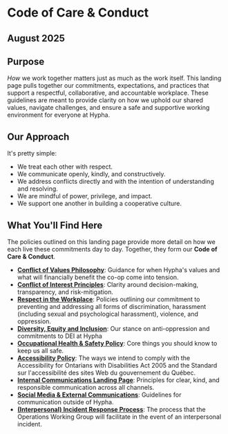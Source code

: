 # Code of Care & Conduct

## August 2025

## Purpose

*How* we work together matters just as much as the work itself. This landing page pulls together our commitments, expectations, and practices that support a respectful, collaborative, and accountable workplace. These guidelines are meant to provide clarity on how we uphold our shared values, navigate challenges, and ensure a safe and supportive working environment for everyone at Hypha.

## Our Approach

It's pretty simple:

* We treat each other with respect.  
* We communicate openly, kindly, and constructively.  
* We address conflicts directly and with the intention of understanding and resolving.  
* We are mindful of power, privilege, and impact.  
* We support one another in building a cooperative culture.

## What You'll Find Here

The policies outlined on this landing page provide more detail on how we each live these commitments day to day. Together, they form our **Code of Care & Conduct**.

* [**Conflict of Values Philosophy**](./conflict-of-values.md): Guidance for when Hypha's values and what will financially benefit the co-op come into tension.  
* [**Conflict of Interest Principles**](./conflict-of-interest.md): Clarity around decision-making, transparency, and risk-mitigation.  
* [**Respect in the Workplace**](./respect-in-workplace.md): Policies outlining our commitment to preventing and addressing all forms of discrimination, harassment (including sexual and psychological harassment), violence, and oppression.  
* [**Diversity, Equity and Inclusion**](./diversity-equity-inclusion.md): Our stance on anti-oppression and commitments to DEI at Hypha  
* [**Occupational Health & Safety Policy**](./health-and-safety.md): Core things you should know to keep us all safe.  
* [**Accessibility Policy**](./accessibility.md): The ways we intend to comply with the Accessibility for Ontarians with Disabilities Act 2005 and the Standard sur l'accessibilité des sites Web du gouvernement du Québec.  
* [**Internal Communications Landing Page**](../Communications/internal-communications.md): Principles for clear, kind, and responsible communication across all channels.  
* [**Social Media & External Communications**](../Communications/social-media-policy.md): Guidelines for communication outside of Hypha.   
* [**(Interpersonal) Incident Response Process**](../Operations/interpersonal-incident-response.md): The process that the Operations Working Group will facilitate in the event of an interpersonal incident.
